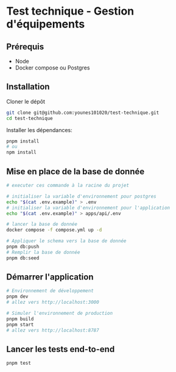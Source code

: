 # Test technique - Gestion d'équipements

## Prérequis

- Node
- Docker compose ou Postgres

## Installation

Cloner le dépôt

```zsh
git clone git@github.com:younes101020/test-technique.git
cd test-technique
```

Installer les dépendances:

```zsh
pnpm install
# ou
npm install
```

## Mise en place de la base de donnée

```zsh
# executer ces commande à la racine du projet

# initialiser la variable d'environnement pour postgres
echo "$(cat .env.example)" > .env
# initialiser la variable d'environnement pour l'application
echo "$(cat .env.example)" > apps/api/.env

# lancer la base de donnée
docker compose -f compose.yml up -d

# Appliquer le schema vers la base de donnée
pnpm db:push
# Remplir la base de donnée
pnpm db:seed
```

## Démarrer l'application

```zsh
# Environnement de développement
pnpm dev
# allez vers http://localhost:3000

# Simuler l'environnement de production
pnpm build
pnpm start
# allez vers http://localhost:8787
```

## Lancer les tests end-to-end

```zsh
pnpm test
```
